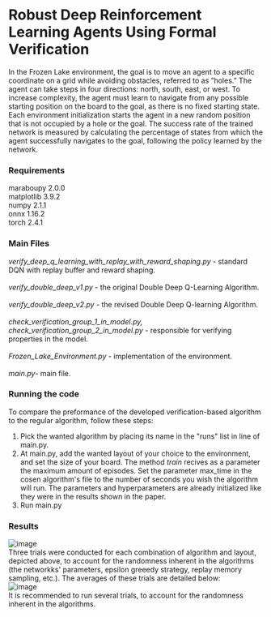 # Robust Deep Reinforcement Learning Agents Using Formal Verification
In the Frozen Lake environment, the goal is to move an agent to a specific coordinate on a grid while avoiding obstacles, referred to as ”holes.” The agent can take steps in four directions: north, south, east, or west. To increase complexity, the agent must learn to navigate from any possible starting position on the board to the goal, as there is no fixed starting state. Each environment initialization starts the agent in a new random position that is not occupied by a hole or the goal. The success rate of the trained network is measured by calculating the percentage of states from which the agent successfully navigates to the goal, following the policy learned by the network.

### Requirements
maraboupy 2.0.0 <br/>
matplotlib 3.9.2 <br/>
numpy 2.1.1 <br/>
onnx 1.16.2 <br/>
torch 2.4.1 

### Main Files
_verify_deep_q_learning_with_replay_with_reward_shaping.py_ - standard DQN with replay buffer and reward shaping. <br/><br/>
_verify_double_deep_v1.py_ - the original Double Deep Q-Learning Algorithm. <br/><br/>
_verify_double_deep_v2.py_ - the revised Double Deep Q-learning Algorithm. <br/><br/>
_check_verification_group_1_in_model.py, check_verification_group_2_in_model.py_ - responsible for verifying properties in the model. <br/><br/>
_Frozen_Lake_Environment.py_ - implementation of the environment.<br/><br/>
_main.py_- main file.

### Running the code
To compare the preformance of the developed verification-based algorithm to the regular algorithm, follow these steps: <br/>
1) Pick the wanted algorithm by placing its name in the "runs" list in line  of main.py. <br/>
2) At main.py, add the wanted layout of your choice to the environment, and set the size of your board. The method _train_ recives as a parameter the maximum amount of episodes. Set the parameter max_time in the cosen algorithm's file to the number of seconds you wish the algorithm will run. The parameters and hyperparameters are already initialized like they were in the results shown in the paper. <br/>
3) Run main.py

### Results
![image](https://github.com/user-attachments/assets/c70563c8-bb2a-48c5-a80f-1c246ddb806d) <br/>
Three trials were conducted for each combination of algorithm and layout, depicted above, to account for the randomness inherent in the algorithms (the networkks' parameters, epsilon greeedy strategy, replay memory sampling, etc.). The averages of these trials are detailed below: <br/>
![image](https://github.com/user-attachments/assets/0a946584-23c2-4f01-9702-2352c09e8a61) <br/>
It is recommended to run several trials, to account for the randomness inherent in the algorithms. 
